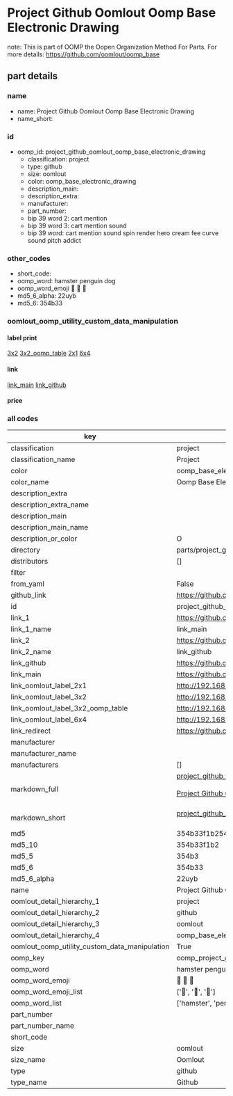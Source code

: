# Project Github Oomlout Oomp Base Electronic Drawing  

note: This is part of OOMP the Oopen Organization Method For Parts. For more details: https://github.com/oomlout/oomp_base

##  part details
  







### name
* name: Project Github Oomlout Oomp Base Electronic Drawing
* name_short: 
### id
* oomp_id: project_github_oomlout_oomp_base_electronic_drawing
  * classification: project
  * type: github
  * size: oomlout
  * color: oomp_base_electronic_drawing
  * description_main: 
  * description_extra: 
  * manufacturer: 
  * part_number: 
  * bip 39 word 2: cart mention
  * bip 39 word 3: cart mention sound
  * bip 39 word: cart mention sound spin render hero cream fee curve sound pitch addict

### other_codes
* short_code: 
* oomp_word: hamster penguin dog
* oomp_word_emoji :hamster: :penguin: :dog:
* md5_6_alpha: 22uyb
* md5_6: 354b33






### oomlout_oomp_utility_custom_data_manipulation
#### label print
[3x2](http://192.168.1.245:1112/?label=oomp%2022uyb)
[3x2_oomp_table](http://192.168.1.108:1112/?label=oomp%2022uyb)
[2x1](http://192.168.1.242:1112/?label=oomp%2022uyb)
[6x4](http://192.168.1.55:1112/?label=oomp%2022uyb)    

#### link

[link_main](https://github.com/oomlout/oomlout_oomp_version_1_messy/tree/main/parts/project_github_oomlout_oomp_base_electronic_drawing) [link_github](https://github.com/oomlout/oomlout_oomp_version_1_messy/tree/main/parts/project_github_oomlout_oomp_base_electronic_drawing)                             

#### price







### all codes 
| key | value |  
| --- | --- |  
| classification | project |  
| classification_name | Project |  
| color | oomp_base_electronic_drawing |  
| color_name | Oomp Base Electronic Drawing |  
| description_extra |  |  
| description_extra_name |  |  
| description_main |  |  
| description_main_name |  |  
| description_or_color | O  |  
| directory | parts/project_github_oomlout_oomp_base_electronic_drawing |  
| distributors | [] |  
| filter |  |  
| from_yaml | False |  
| github_link | https://github.com/oomlout/oomlout_oomp_part_src/tree/main/parts/project_github_oomlout_oomp_base_electronic_drawing |  
| id | project_github_oomlout_oomp_base_electronic_drawing |  
| link_1 | https://github.com/oomlout/oomlout_oomp_version_1_messy/tree/main/parts/project_github_oomlout_oomp_base_electronic_drawing |  
| link_1_name | link_main |  
| link_2 | https://github.com/oomlout/oomlout_oomp_version_1_messy/tree/main/parts/project_github_oomlout_oomp_base_electronic_drawing |  
| link_2_name | link_github |  
| link_github | https://github.com/oomlout/oomlout_oomp_version_1_messy/tree/main/parts/project_github_oomlout_oomp_base_electronic_drawing |  
| link_main | https://github.com/oomlout/oomlout_oomp_version_1_messy/tree/main/parts/project_github_oomlout_oomp_base_electronic_drawing |  
| link_oomlout_label_2x1 | http://192.168.1.242:1112/?label=oomp%2022uyb |  
| link_oomlout_label_3x2 | http://192.168.1.245:1112/?label=oomp%2022uyb |  
| link_oomlout_label_3x2_oomp_table | http://192.168.1.108:1112/?label=oomp%2022uyb |  
| link_oomlout_label_6x4 | http://192.168.1.55:1112/?label=oomp%2022uyb |  
| link_redirect | https://github.com/oomlout/oomlout_oomp_version_1_messy/tree/main/parts/project_github_oomlout_oomp_base_electronic_drawing |  
| manufacturer |  |  
| manufacturer_name |  |  
| manufacturers | [] |  
| markdown_full | [project_github_oomlout_oomp_base_electronic_drawing](none)<br>[](none)<br>[Project Github Oomlout Oomp Base Electronic Drawing](none)<br><br> |  
| markdown_short | [project_github_oomlout_oomp_base_electronic_drawing](none)<br><br> |  
| md5 | 354b33f1b254865dad5b0d1f9fa2c118 |  
| md5_10 | 354b33f1b2 |  
| md5_5 | 354b3 |  
| md5_6 | 354b33 |  
| md5_6_alpha | 22uyb |  
| name | Project Github Oomlout Oomp Base Electronic Drawing |  
| oomlout_detail_hierarchy_1 | project |  
| oomlout_detail_hierarchy_2 | github |  
| oomlout_detail_hierarchy_3 | oomlout |  
| oomlout_detail_hierarchy_4 | oomp_base_electronic_drawing |  
| oomlout_oomp_utility_custom_data_manipulation | True |  
| oomp_key | oomp_project_github_oomlout_oomp_base_electronic_drawing |  
| oomp_word | hamster penguin dog |  
| oomp_word_emoji | :hamster: :penguin: :dog: |  
| oomp_word_emoji_list | [':hamster:', ':penguin:', ':dog:'] |  
| oomp_word_list | ['hamster', 'penguin', 'dog'] |  
| part_number |  |  
| part_number_name |  |  
| short_code |  |  
| size | oomlout |  
| size_name | Oomlout |  
| type | github |  
| type_name | Github |  
